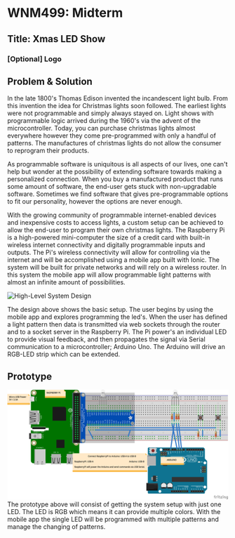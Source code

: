 # WNM499: Midterm

## Title: Xmas LED Show
### [Optional] Logo

## Problem & Solution
In the late 1800's Thomas Edison invented the incandescent light bulb. From this invention the idea for Christmas lights soon followed.
The earliest lights were not programmable and simply always stayed on. Light shows with programmable logic arrived during the 1960's 
via the advent of the microcontroller. Today, you can purchase christmas lights almost everywhere however they come pre-programmed 
with only a handful of patterns. The manufactures of christmas lights do not allow the consumer to reprogram their products.

As programmable software is uniquitous is all aspects of our lives, one can't help but wonder at the possibility of extending software
towards making a personalized connection. When you buy a manufactured product that runs some amount of software, the end-user gets stuck
with non-upgradable software. Sometimes we find software that gives pre-programmable options to fit our personality, however the options
are never enough.

With the growing community of programmable internet-enabled devices and inexpensive costs to access lights, a custom setup
can be achieved to allow the end-user to program their own christmas lights. The Raspberry Pi is a high-powered mini-computer the size
of a credit card with built-in wireless internet connectivity and digitally programmable inputs and outputs. The Pi's wireless
connectivity will allow for controlling via the internet and will be accomplished using a mobile app built with Ionic. The system will be
built for private networks and will rely on a wireless router. In this system the mobile app will allow programmable light
patterns with almost an infinite amount of possibilities.

![High-Level System Design](https://raw.githubusercontent.com/ComputerEnchiladas/arduino/master/RGB-LED-via-Serial/High-Level%20Design.jpg)

The design above shows the basic setup. The user begins by using the mobile app and explores programming the led's. When the user has 
defined a light pattern then data is transmitted via web sockets through the router and to a socket server in the Raspberry Pi. The Pi
power's an individual LED to provide visual feedback, and then propagates the signal via Serial communication to a microcontroller;
Arduino Uno. The Arduino will drive an RGB-LED strip which can be extended.

## Prototype
![Prototype](https://raw.githubusercontent.com/ComputerEnchiladas/arduino/master/RGB-LED-via-Serial/Setup.png)
The prototype above will consist of getting the system setup with just one LED. The LED is RGB which means it can provide multiple colors.
With the mobile app the single LED will be programmed with multiple patterns and manage the changing of patterns.

